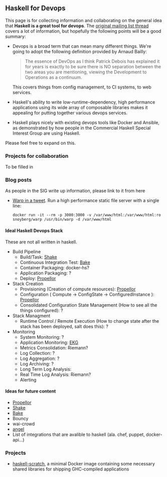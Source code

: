 ## Haskell for Devops

This page is for collecting information and collaborating on the general idea
that __Haskell is a great tool for devops__. The [original mailing list
thread](https://groups.google.com/d/msg/commercialhaskell/L8Sca1X0QDA/3qU64WKbu-wJ)
covers a lot of information, but hopefully the following points will be a good
summary:

*   Devops is a broad term that can mean many different things. We're going to adopt the following definition provided by Arnaud Bailly:

    > The essence of DevOps as I think Patrick Debois has explained it for
    > years is exactly to be sure there is NO separation between the two areas
    > you are mentioning, viewing the Development to Operations as a continuum.

    This covers things from config management, to CI systems, to web services.

*   Haskell's ability to write low-runtime-dependency, high performance
    applications using its wide array of composable libraries makes it
    appealing for putting together various devops services.

*   Haskell plays nicely with existing devops tools like Docker and Ansible, as
    demonstrated by how people in the Commercial Haskell Special Interest Group
    are using Haskell.

Please feel free to expand on this.

### Projects for collaboration

To be filled in

### Blog posts

As people in the SIG write up information, please link to it from here

*   [Warp in a tweet](https://twitter.com/snoyberg/status/587909384510042112). Run a high performance static file server with a single line:

        docker run -it --rm -p 3000:3000 -v /var/www/html:/var/www/html:ro snoyberg/warp /usr/bin/warp -d /var/www/html

#### Ideal Haskell Devops Stack
These are not all written in haskell.
* Build Pipeline
	* Build/Task: [Shake]
	* Continuous Integration Test: [Bake]
	* Container Packaging: docker-hs?
	* Application Packaging: ?
	* Deploy: [Propellor]
* Stack Creation
	* Provisioning (Creation of compute resources): [Propellor]
	* Configuration ( Compute -> ConfigState -> ConfiguredInstance ): [Propellor] 
	* Consolidated Configuration State Management (How to see all the things configured): ?
* Stack Managment
	* Runtime Control / Remote Execution (How to change state after the stack has been deployed, salt does this): ?
* Monitoring 
	* System Monitoring: ?
	* Application Monitoring: [EKG]
	* Metrics Consolidation: Riemann?
	* Log Collection: ?
	* Log Aggregation: ?
	* Log Archiving: ?
	* Long Term Log Analysis:
	* Real Time Log Analysis: Riemann?
	* Alerting


#### Ideas for future content

* [Propellor]
* [Shake]
* [Bake]
* Bouncy
* wai-crowd
* [angel](https://github.com/MichaelXavier/Angel)
* List of integrations that are avalible to haskell (ala. chef, puppet, docker-api...)
### Projects

* [haskell-scratch](https://registry.hub.docker.com/u/snoyberg/haskell-scratch/), a minimal Docker image containing some necessary shared libraries for shipping GHC-compiled applications



[shake]: http://hackage.haskell.org/package/shake
[bake]: http://hackage.haskell.org/package/bake
[propellor]: http://hackage.haskell.org/package/propellor
[ekg]: https://hackage.haskell.org/package/ekg
